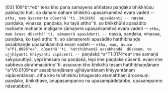 [03] 109^b^.^eb^ tena kho pana samayena aññataro paṇḍako bhikkhūsu pabbajito hoti. so dahare  dahare bhikkhū upasaṅkamitvā evaṃ vadeti -- ``etha, maṃ āyasmanto dūsethā''ti. bhikkhū  apasādenti -- ``nassa, paṇḍaka, vinassa, paṇḍaka, ko tayā attho''ti. so bhikkhūhi  apasādito mahante mahante moḷigalle sāmaṇere upasaṅkamitvā evaṃ vadeti -- ``etha,  maṃ āvuso dūsethā''ti. sāmaṇerā apasādenti -- ``nassa, paṇḍaka, vinassa, paṇḍaka,  ko tayā attho''ti. so sāmaṇerehi apasādito hatthibhaṇḍe assabhaṇḍe upasaṅkamitvā  evaṃ vadeti -- ``etha, maṃ, āvuso ^a^P1.0086^ea^, dūsethā''ti. hatthibhaṇḍā assabhaṇḍā  dūsesuṃ. te ujjhāyanti khiyyanti vipācenti -- ``paṇḍakā ^a^T1.0174^ea^ ime samaṇā sakyaputtiyā.  yepi imesaṃ na paṇḍakā, tepi ime paṇḍake dūsenti. evaṃ ime sabbeva abrahmacārino''ti.  assosuṃ kho bhikkhū tesaṃ hatthibhaṇḍānaṃ ^a^V0.0109^ea^ assabhaṇḍānaṃ ujjhāyantānaṃ khiyyantānaṃ vipācentānaṃ.  atha kho te bhikkhū bhagavato etamatthaṃ ārocesuṃ. paṇḍako, bhikkhave, anupasampanno  na upasampādetabbo, upasampanno nāsetabboti.